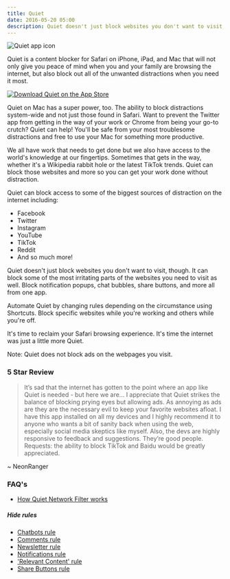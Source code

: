 ```yaml
---
title: Quiet
date: 2016-05-20 05:00
description: Quiet doesn't just block websites you don't want to visit, though. It can block some of the most irritating parts of the websites you need to visit as well.
---
```


![Quiet app icon](/assets/quiet/quiet256.png "Quiet app icon")

Quiet is a content blocker for Safari on iPhone, iPad, and Mac that will not only give you peace of mind when you and your family are browsing the internet, but also block out all of the unwanted distractions when you need it most.

[![Download Quiet on the App Store](/assets/buttons/download-app-store-black.svg)](https://apps.apple.com/app/apple-store/id1441525727?pt=119418684&ct=ProductPage&mt=8)

Quiet on Mac has a super power, too. The ability to block distractions system-wide and not just those found in Safari. Want to prevent the Twitter app from getting in the way of your work or Chrome from being your go-to crutch? Quiet can help! You'll be safe from your most troublesome distractions and free to use your Mac for something more productive.

We all have work that needs to get done but we also have access to the world's knowledge at our fingertips. Sometimes that gets in the way, whether it's a Wikipedia rabbit hole or the latest TikTok trends. Quiet can block those websites and more so you can get your work done without distraction.

Quiet can block access to some of the biggest sources of distraction on the internet including:

- Facebook
- Twitter
- Instagram
- YouTube
- TikTok
- Reddit
- And so much more!


Quiet doesn't just block websites you don't want to visit, though. It can block some of the most irritating parts of the websites you need to visit as well. Block notification popups, chat bubbles, share buttons, and more all from one app.

Automate Quiet by changing rules depending on the circumstance using Shortcuts. Block specific websites while you're working and others while you're off.

It's time to reclaim your Safari browsing experience. It's time the internet was just a little more Quiet.

Note: Quiet does not block ads on the webpages you visit.


### 5 Star Review

> It’s sad that the internet has gotten to the point where an app like Quiet is needed - but here we are... I appreciate that Quiet strikes the balance of blocking prying eyes but allowing ads. As annoying as ads are they are the necessary evil to keep your favorite websites afloat. I have this app installed on all my devices and I highly recommend it to anyone who wants a bit of sanity back when using the web, especially social media skeptics like myself. Also, the devs are highly responsive to feedback and suggestions. They’re good people. Requests: the ability to block TikTok and Baidu would be greatly appreciated.

~ NeonRanger


### FAQ's

- [How Quiet Network Filter works](/journal/2021/how-quiet-network-filter-works/)


##### Hide rules
- [Chatbots rule](/journal/2023/chatbots-rule-in-quiet/)
- [Comments rule](/journal/2023/comments-rule-in-quiet/)
- [Newsletter rule](/journal/2023/newsletter-rule-in-quiet/)
- [Notifications rule](/journal/2023/notifications-rule-in-quiet/)
- ['Relevant Content' rule](/journal/2023/relevant-content-rule-in-quiet/)
- [Share Buttons rule](/journal/2023/share-buttons-rule-in-quiet/)
